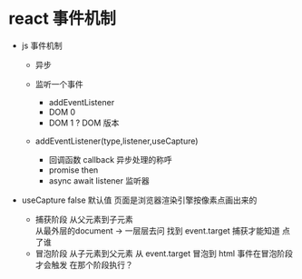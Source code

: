 # react 事件机制
- js 事件机制
  - 异步
  - 监听一个事件
    - addEventListener
    - DOM 0
    <a onClick="doSomething()"></a>
    - DOM 1 ? DOM 版本 
  
  - addEventListener(type,listener,useCapture)
    - 回调函数 callback 异步处理的称呼
    - promise then
    - async await
    listener 监听器

- useCapture false 默认值
   页面是浏览器渲染引擎按像素点画出来的
  - 捕获阶段 从父元素到子元素  
    从最外层的document -> 一层层去问 找到 event.target
    捕获才能知道 点了谁
  - 冒泡阶段 从子元素到父元素
    从 event.target 冒泡到 html
    事件在冒泡阶段才会触发
    在那个阶段执行？ 
